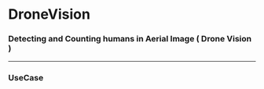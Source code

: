 # DroneVision
### Detecting and Counting humans in Aerial Image ( Drone Vision )
_________________________________________________________________
### UseCase

